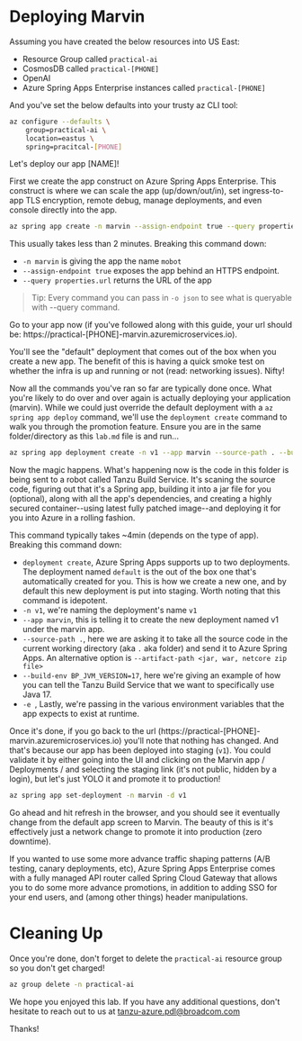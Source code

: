 
# Deploying Marvin

Assuming you have created the below resources into US East:
- Resource Group called `practical-ai`
- CosmosDB called `practical-[PHONE]`
- OpenAI
- Azure Spring Apps Enterprise instances called `practical-[PHONE]`

And you've set the below defaults into your trusty az CLI tool:
```bash
az configure --defaults \
    group=practical-ai \
    location=eastus \
    spring=pracitcal-[PHONE]
```

Let's deploy our app [NAME]!

First we create the app construct on Azure Spring Apps Enterprise. This construct is where we can scale the app (up/down/out/in), set ingress-to-app TLS encryption, remote debug, manage deployments, and even console directly into the app.
```bash
az spring app create -n marvin --assign-endpoint true --query properties.url
```

This usually takes less than 2 minutes. Breaking this command down:
- `-n marvin` is giving the app the name `mobot`
- `--assign-endpoint true` exposes the app behind an HTTPS endpoint.
- `--query properties.url` returns the URL of the app

> Tip: Every command you can pass in `-o json` to see what is queryable with --query command.

Go to your app now (if you've followed along with this guide, your url should be: https://practical-[PHONE]-marvin.azuremicroservices.io).

You'll see the "default" deployment that comes out of the box when you create a new app. The benefit of this is having a quick smoke test on whether the infra is up and running or not (read: networking issues). Nifty!

Now all the commands you've ran so far are typically done once. What you're likely to do over and over again is actually deploying your application (marvin). While we could just override the default deployment with a `az spring app deploy` command, we'll use the `deployment create` command to walk you through the promotion feature. Ensure you are in the same folder/directory as this `lab.md` file is and run...

```bash
az spring app deployment create -n v1 --app marvin --source-path . --build-env BP_JVM_VERSION=17 -e x=y
```
Now the magic happens. What's happening now is the code in this folder is being sent to a robot called Tanzu Build Service. It's scaning the source code, figuring out that it's a Spring app, building it into a jar file for you (optional), along with all the app's dependencies, and creating a highly secured container--using latest fully patched image--and deploying it for you into Azure in a rolling fashion.

This command typically takes ~4min (depends on the type of app). Breaking this command down:
- `deployment create`, Azure Spring Apps supports up to two deployments. The deployment named `default` is the out of the box one that's automatically created for you. This is how we create a new one, and by default this new deployment is put into staging. Worth noting that this command is idepotent.
- `-n v1`, we're naming the deployment's name `v1`
- `--app marvin`, this is telling it to create the new deployment named v1 under the marvin app.
- `--source-path .`, here we are asking it to take all the source code in the current working directory (aka `.` aka folder) and send it to Azure Spring Apps. An alternative option is `--artifact-path <jar, war, netcore zip file>`
- `--build-env BP_JVM_VERSION=17`, here we're giving an example of how you can tell the Tanzu Build Service that we want to specifically use Java 17. 
- `-e `, Lastly, we're passing in the various environment variables that the app expects to exist at runtime.

Once it's done, if you go back to the url (https://practical-[PHONE]-marvin.azuremicroservices.io) you'll note that nothing has changed. And that's because our app has been deployed into staging (`v1`). You could validate it by either going into the UI and clicking on the Marvin app / Deployments / and selecting the staging link (it's not public, hidden by a login), but let's just YOLO it and promote it to production!

```bash
az spring app set-deployment -n marvin -d v1
```
Go ahead and hit refresh in the browser, and you should see it eventually change from the default app screen to Marvin. The beauty of this is it's effectively just a network change to promote it into production (zero downtime).

If you wanted to use some more advance traffic shaping patterns (A/B testing, canary deployments, etc), Azure Spring Apps Enterprise comes with a fully managed API router called Spring Cloud Gateway that allows you to do some more advance promotions, in addition to adding SSO for your end users, and (among other things) header manipulations.


# Cleaning Up

Once you're done, don't forget to delete the `practical-ai` resource group so you don't get charged!

```bash
az group delete -n practical-ai
```

We hope you enjoyed this lab. If you have any additional questions, don't hesitate to reach out to us at tanzu-azure.pdl@broadcom.com

Thanks!
